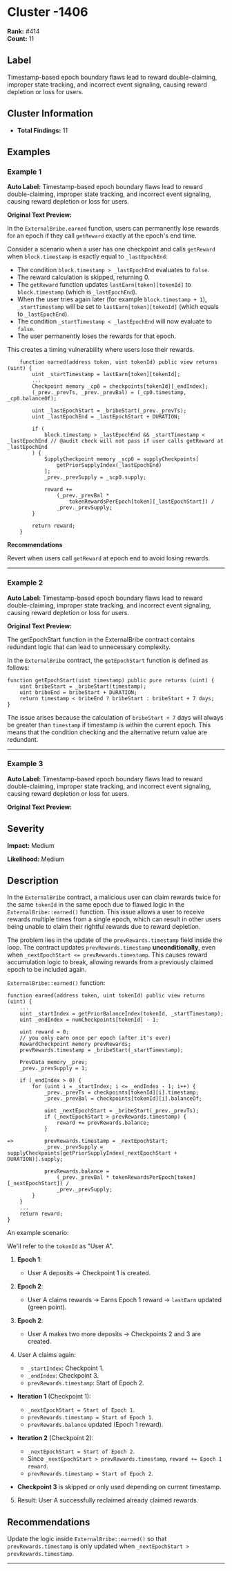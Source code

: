 # Cluster -1406

**Rank:** #414  
**Count:** 11  

## Label
Timestamp-based epoch boundary flaws lead to reward double-claiming, improper state tracking, and incorrect event signaling, causing reward depletion or loss for users.

## Cluster Information
- **Total Findings:** 11

## Examples

### Example 1

**Auto Label:** Timestamp-based epoch boundary flaws lead to reward double-claiming, improper state tracking, and incorrect event signaling, causing reward depletion or loss for users.  

**Original Text Preview:**

In the `ExternalBribe.earned` function, users can permanently lose rewards for an epoch if they call `getReward` exactly at the epoch's end time.

Consider a scenario when a user has one checkpoint and calls `getReward` when `block.timestamp` is exactly equal to `_lastEpochEnd`:

- The condition `block.timestamp > _lastEpochEnd` evaluates to `false`.
- The reward calculation is skipped, returning 0.
- The `getReward` function updates `lastEarn[token][tokenId]` to `block.timestamp` (which is `_lastEpochEnd`).
- When the user tries again later (for example `block.timestamp + 1`), `_startTimestamp` will be set to `lastEarn[token][tokenId]` (which equals to `_lastEpochEnd`).
- The condition `_startTimestamp < _lastEpochEnd` will now evaluate to `false`.
- The user permanently loses the rewards for that epoch.

This creates a timing vulnerability where users lose their rewards.

```solidity
    function earned(address token, uint tokenId) public view returns (uint) {
        uint _startTimestamp = lastEarn[token][tokenId];
        ...
        Checkpoint memory _cp0 = checkpoints[tokenId][_endIndex];
        (_prev._prevTs, _prev._prevBal) = (_cp0.timestamp, _cp0.balanceOf);

        uint _lastEpochStart = _bribeStart(_prev._prevTs);
        uint _lastEpochEnd = _lastEpochStart + DURATION;

        if (
            block.timestamp > _lastEpochEnd && _startTimestamp < _lastEpochEnd // @audit check will not pass if user calls getReward at _lastEpochEnd
        ) {
            SupplyCheckpoint memory _scp0 = supplyCheckpoints[
                getPriorSupplyIndex(_lastEpochEnd)
            ];
            _prev._prevSupply = _scp0.supply;

            reward +=
                (_prev._prevBal *
                    tokenRewardsPerEpoch[token][_lastEpochStart]) /
                _prev._prevSupply;
        }

        return reward;
    }
```

**Recommendations**

Revert when users call `getReward` at epoch end to avoid losing rewards.

---
### Example 2

**Auto Label:** Timestamp-based epoch boundary flaws lead to reward double-claiming, improper state tracking, and incorrect event signaling, causing reward depletion or loss for users.  

**Original Text Preview:**

The getEpochStart function in the ExternalBribe contract contains redundant logic that can lead to unnecessary complexity.

In the `ExternalBribe` contract, the `getEpochStart` function is defined as follows:

```solidity
function getEpochStart(uint timestamp) public pure returns (uint) {
    uint bribeStart = _bribeStart(timestamp);
    uint bribeEnd = bribeStart + DURATION;
    return timestamp < bribeEnd ? bribeStart : bribeStart + 7 days;
}
```

The issue arises because the calculation of `bribeStart + 7` days will always be greater than `timestamp` if timestamp is within the current epoch. This means that the condition checking and the alternative return value are redundant.

---
### Example 3

**Auto Label:** Timestamp-based epoch boundary flaws lead to reward double-claiming, improper state tracking, and incorrect event signaling, causing reward depletion or loss for users.  

**Original Text Preview:**

## Severity

**Impact:** Medium

**Likelihood:** Medium

## Description

In the `ExternalBribe` contract, a malicious user can claim rewards twice for the same `tokenId` in the same epoch due to flawed logic in the `ExternalBribe::earned()` function. This issue allows a user to receive rewards multiple times from a single epoch, which can result in other users being unable to claim their rightful rewards due to reward depletion.

The problem lies in the update of the `prevRewards.timestamp` field inside the loop. The contract updates `prevRewards.timestamp` **unconditionally**, even when `_nextEpochStart <= prevRewards.timestamp`. This causes reward accumulation logic to break, allowing rewards from a previously claimed epoch to be included again.

`ExternalBribe::earned()` function:

```solidity
function earned(address token, uint tokenId) public view returns (uint) {
    ...
    uint _startIndex = getPriorBalanceIndex(tokenId, _startTimestamp);
    uint _endIndex = numCheckpoints[tokenId] - 1;

    uint reward = 0;
    // you only earn once per epoch (after it's over)
    RewardCheckpoint memory prevRewards;
    prevRewards.timestamp = _bribeStart(_startTimestamp);

    PrevData memory _prev;
    _prev._prevSupply = 1;

    if (_endIndex > 0) {
        for (uint i = _startIndex; i <= _endIndex - 1; i++) {
            _prev._prevTs = checkpoints[tokenId][i].timestamp;
            _prev._prevBal = checkpoints[tokenId][i].balanceOf;

            uint _nextEpochStart = _bribeStart(_prev._prevTs);
            if (_nextEpochStart > prevRewards.timestamp) {
                reward += prevRewards.balance;
            }

=>          prevRewards.timestamp = _nextEpochStart;
            _prev._prevSupply = supplyCheckpoints[getPriorSupplyIndex(_nextEpochStart + DURATION)].supply;

            prevRewards.balance =
                (_prev._prevBal * tokenRewardsPerEpoch[token][_nextEpochStart]) /
                _prev._prevSupply;
        }
    }
    ...
    return reward;
}
```

An example scenario:

We'll refer to the `tokenId` as "User A".

1. **Epoch 1**:

   - User A deposits → Checkpoint 1 is created.

2. **Epoch 2**:

   - User A claims rewards → Earns Epoch 1 reward → `lastEarn` updated (green point).

3. **Epoch 2**:

   - User A makes two more deposits → Checkpoints 2 and 3 are created.

4. User A claims again:

   - `_startIndex`: Checkpoint 1.
   - `_endIndex`: Checkpoint 3.
   - `prevRewards.timestamp`: Start of Epoch 2.

- **Iteration 1** (Checkpoint 1):

  - `_nextEpochStart = Start of Epoch 1`.
  - `prevRewards.timestamp = Start of Epoch 1`.
  - `prevRewards.balance` updated (Epoch 1 reward).

- **Iteration 2** (Checkpoint 2):

  - `_nextEpochStart = Start of Epoch 2`.
  - Since `_nextEpochStart > prevRewards.timestamp`, `reward += Epoch 1 reward`.
  - `prevRewards.timestamp = Start of Epoch 2`.

- **Checkpoint 3** is skipped or only used depending on current timestamp.

5. Result: User A successfully reclaimed already claimed rewards.

## Recommendations

Update the logic inside `ExternalBribe::earned()` so that `prevRewards.timestamp` is only updated when `_nextEpochStart > prevRewards.timestamp`.

---
